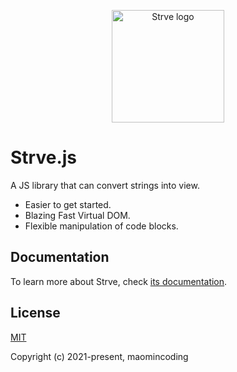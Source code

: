 <p align="center">
  <a href="https://github.com/maomincoding/strve" target="_blank" rel="noopener noreferrer">
    <img width="180" src="https://maomincoding.github.io/strve-doc/logo.png" alt="Strve logo">
  </a>
</p>

# Strve.js

A JS library that can convert strings into view.

- Easier to get started.
- Blazing Fast Virtual DOM.
- Flexible manipulation of code blocks.

## Documentation

To learn more about Strve, check [its documentation](https://maomincoding.github.io/strve-doc/).

## License

[MIT](http://opensource.org/licenses/MIT)

Copyright (c) 2021-present, maomincoding
